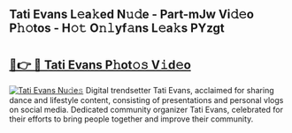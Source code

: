 ## Tati Evans L𝚎a𝚔ed N𝚞𝚍e - Part-mJw Vi𝚍𝚎o P𝚑𝚘tos - H𝚘𝚝 O𝚗𝚕yf𝚊ns L𝚎a𝚔s PYzgt

# <h2><a href="http://kfazca.oniu.top/?m=Tati+Evans">🔗👉 🔴 Tati Evans P𝚑ot𝚘𝚜 V𝚒d𝚎o</a></h2>

[![Tati Evans Nu𝚍e𝚜](https://i.imgur.com/0qMVB7G.gif)](http://kfazca.oniu.top/?m=Tati+Evans)
Digital trendsetter Tati Evans, acclaimed for sharing dance and lifestyle content, consisting of presentations and personal vlogs on social media. Dedicated community organizer Tati Evans, celebrated for their efforts to bring people together and improve their community.  
